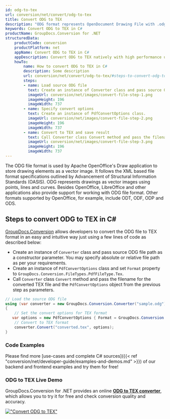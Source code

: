 ```yaml
---
id: odg-to-tex
url: conversion/net/convert/odg-to-tex
title: Convert ODG to TEX
description: "ODG format represents OpenDocument Drawing File with .odg extension. Learn how to convert ODG to TEX file programmatically in C# language using GroupDocs.Conversion for .NET library."
keywords: Convert ODG to TEX in C#
productName: GroupDocs.Conversion for .NET
structuredData:
    productCode: conversion
    productPlatform: net
    appName: Convert ODG to TEX in C#
    appDescription: Convert ODG to TEX natively with high performance using C# language and server side GroupDocs.Conversion for .NET APIs, without the use of any software like Microsoft or Open Office.
    howTo:
        name: How to convert ODG to TEX in C# 
        description: Some description
        url: conversion/net/convert/odg-to-tex/#steps-to-convert-odg-to-tex-in-c
        steps:
        - name: Load source ODG file 
          text: Create an instance of Converter class and pass source ODG file path as a constructor parameter. You may specify absolute or relative file path as per your requirements. 
          imageUrl: conversion/net/images/convert-file-step-1.png
          imageHeight: 196
          imageWidth: 737
        - name: Specify convert options 
          text: Create an instance of PdfConvertOptions class.
          imageUrl: conversion/net/images/convert-file-step-2.png
          imageHeight: 196
          imageWidth: 737
        - name: Convert to TEX and save result 
          text: Call Converter class Convert method and pass the filename for the converted HTML file and the PdfConvertOptions object from the previous step as parameters.
          imageUrl: conversion/net/images/convert-file-step-3.png
          imageHeight: 196
          imageWidth: 737
---
```


The ODG file format is used by Apache OpenOffice's Draw application to store drawing elements as a vector image. It follows the XML based file format specifications outlined by Advancement of Structural Information Standards (OASIS). ODG represents drawings as vector images using points, lines and curves. Besides OpenOffice, LibreOffice and other applications also provide support for working with ODG file format. Other formats supported by OpenOffice, for example, include ODT, ODF, ODP and ODS.

## Steps to convert ODG to TEX in C#

[GroupDocs.Conversion](https://products.groupdocs.com/conversion/net) allows developers to convert the ODG file to TEX format in an easy and intuitive way just using a few lines of code as described below:

* Create an instance of `Converter` class and pass source ODG file path as a constructor parameter. You may specify absolute or relative file path as per your requirements. 
* Create an instance of `PdfConvertOptions` class and set `Format` property to `GroupDocs.Conversion.FileTypes.PdfFileType.Tex`.
* Call `Converter` class `Convert` method and pass the filename for the converted TEX file and the `PdfConvertOptions` object from the previous step as parameters.

```csharp
// Load the source ODG file
using (var converter = new GroupDocs.Conversion.Converter("sample.odg"))
{
    // Set the convert options for TEX format
   var options = new PdfConvertOptions { Format = GroupDocs.Conversion.FileTypes.PdfFileType.Tex };
    // Convert to TEX format
    converter.Convert("converted.tex", options);
}
```

### Code Examples

Please find more [use-cases and complete C# sources]({{< ref "conversion/net/developer-guide/examples-and-demos.md" >}}) of our backend and frontend examples and try them for free!

### ODG to TEX Live Demo

GroupDocs.Conversion for .NET provides an online [**ODG to TEX converter**](https://products.groupdocs.app/conversion/odg-to-tex), which allows you to try it for free and check conversion quality and accuracy.

[!["Convert ODG to TEX"](conversion/net/images/convert-to-tex/convert-odg-to-tex.png)](https://products.groupdocs.app/conversion/odg-to-tex)